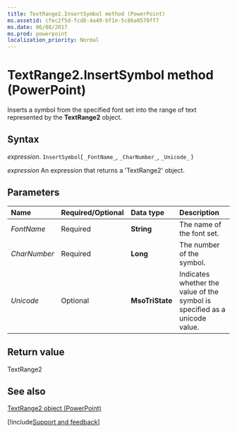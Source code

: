 ```yaml
---
title: TextRange2.InsertSymbol method (PowerPoint)
ms.assetid: cfec2f5d-fcd8-4a49-bf1e-5c86a0570ff7
ms.date: 06/08/2017
ms.prod: powerpoint
localization_priority: Normal
---
```



# TextRange2.InsertSymbol method (PowerPoint)

Inserts a symbol from the specified font set into the range of text represented by the  **TextRange2** object.


## Syntax

_expression_. `InsertSymbol`( `_FontName_`, `_CharNumber_`, `_Unicode_` )

 _expression_ An expression that returns a 'TextRange2' object.


## Parameters



|Name|Required/Optional|Data type|Description|
|:-----|:-----|:-----|:-----|
| _FontName_|Required|**String**|The name of the font set.|
| _CharNumber_|Required|**Long**|The number of the symbol.|
| _Unicode_|Optional|**MsoTriState**|Indicates whether the value of the symbol is specified as a unicode value.|

## Return value

TextRange2


## See also


[TextRange2 object (PowerPoint)](PowerPoint.textrange2.md)

[!include[Support and feedback](~/includes/feedback-boilerplate.md)]